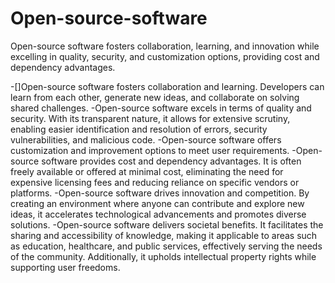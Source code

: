 # Open-source-software
 Open-source software fosters collaboration, learning, and innovation while excelling in quality, security, and customization options, providing cost and dependency advantages.

-[]Open-source software fosters collaboration and learning. Developers can learn from each other, generate new ideas, and collaborate on solving shared challenges.
-Open-source software excels in terms of quality and security. With its transparent nature, it allows for extensive scrutiny, enabling easier identification and resolution of errors, security vulnerabilities, and malicious code.
-Open-source software offers customization and improvement options to meet user requirements.
-Open-source software provides cost and dependency advantages. It is often freely available or offered at minimal cost, eliminating the need for expensive licensing fees and reducing reliance on specific vendors or platforms.
-Open-source software drives innovation and competition. By creating an environment where anyone can contribute and explore new ideas, it accelerates technological advancements and promotes diverse solutions.
-Open-source software delivers societal benefits. It facilitates the sharing and accessibility of knowledge, making it applicable to areas such as education, healthcare, and public services, effectively serving the needs of the community. Additionally, it upholds intellectual property rights while supporting user freedoms.
